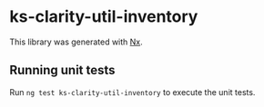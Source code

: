 # ks-clarity-util-inventory

This library was generated with [Nx](https://nx.dev).

## Running unit tests

Run `ng test ks-clarity-util-inventory` to execute the unit tests.
